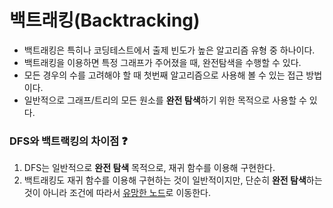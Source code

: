 # 백트래킹(Backtracking)

- 백트래킹은 특히나 코딩테스트에서 출제 빈도가 높은 알고리즘 유형 중 하나이다.
- 백트래킹을 이용하면 특정 그래프가 주어졌을 때, 완전탐색을 수행할 수 있다.
- 모든 경우의 수를 고려해야 할 때 첫번째 알고리즘으로 사용해 볼 수 있는 접근 방법이다.
- 일반적으로 그래프/트리의 모든 원소를 <b>완전 탐색</b>하기 위한 목적으로 사용할 수 있다.

### DFS와 백트랙킹의 차이점 ❓

1. DFS는 일반적으로 <b>완전 탐색</b> 목적으로, 재귀 함수를 이용해 구현한다.
2. 백트래킹도 재귀 함수를 이용해 구현하는 것이 일반적이지만, 단순히 <b>완전 탐색</b>하는 것이 아니라 조건에 따라서 <u>유망한 노드</u>로 이동한다.
